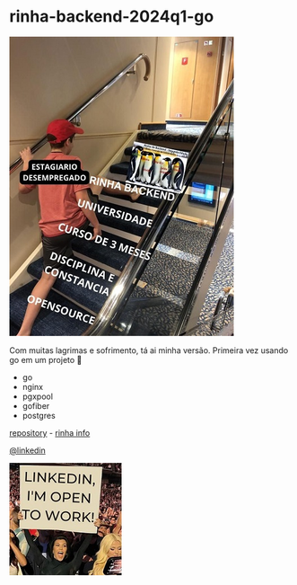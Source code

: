 # rinha-backend-2024q1-go
<img src="assets/rinha.jpg" alt="meme rinha" width="400" height="533">

Com muitas lagrimas e sofrimento, tá ai minha versão. Primeira vez usando go em um projeto 🤗

- go
- nginx
- pgxpool
- gofiber
- postgres

[repository](https://github.com/henriiquematheus/rinha-backend-2024q1-go) - [rinha info](https://github.com/zanfranceschi/rinha-de-backend-2024-q1)

[@linkedin](https://www.linkedin.com/in/matheushenrique-dev/)

<img src="assets/linkedin.jpg" alt="meme linkedin" width="200" height="200">